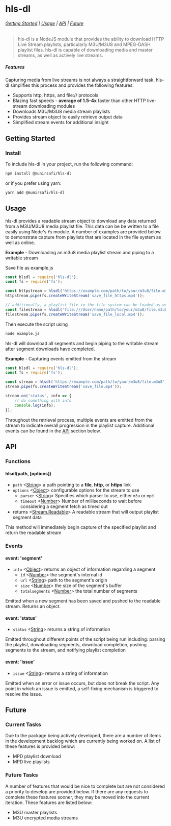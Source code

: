 # hls-dl

###### [Getting Started](#getting-started) | [Usage](#usage) | [API](#api) | [Future](#future)

> hls-dl is a NodeJS module that provides the ability to download HTTP Live Stream playlists, particularly M3U/M3U8 and MPEG-DASH playlist files. hls-dl is capable of downloading media and master streams, as well as actively live streams.

##### Features

Capturing media from live streams is not always a straightforward task. hls-dl simplifies this process and provides the following features:

* Supports http, https, and file:// protocols
* Blazing fast speeds - **average of 1.5-4x** faster than other HTTP live-stream downloading modules
* Downloads M3U/M3U8 media stream playlists
* Provides stream object to easily retrieve output data
* Simplified stream events for additional insight


<!-- [START gettingstarted] -->

## Getting Started

### Install

To include hls-dl in your project, run the following command:

```bash
npm install @munirsafi/hls-dl
```

or if you prefer using yarn:

```bash
yarn add @munirsafi/hls-dl
```

<!-- [END gettingstarted] -->

<!-- [START usage] -->

## Usage

hls-dl provides a readable stream object to download any data returned from a M3U/M3U8 media playlist file. This data can be be written to a file easily using Node's `fs` module. A number of examples are provided below to demonstrate capture from playlists that are located in the file system as well as online.

**Example** - Downloading an m3u8 media playlist stream and piping to a writable stream

Save file as example.js

```js
const hlsdl = require('hls-dl');
const fs = require('fs');

const httpstream = hlsdl('https://example.com/path/to/your/m3u8/file.m3u8');
httpstream.pipe(fs.createWriteStream('save_file_https.mp4'));

// additionally, a playlist file in the file system can be loaded as well
const filestream = hlsdl('file:///User/name/path/to/your/m3u8/file.m3u8');
filestream.pipe(fs.createWriteStream('save_file_local.mp4'));
```

Then execute the script using

```bash
node example.js
```

hls-dl will download all segments and begin piping to the writable stream after segment downloads have completed. 

**Example** - Capturing events emitted from the stream

```js
const hlsdl = require('hls-dl');
const fs = require('fs');

const stream = hlsdl('https://example.com/path/to/your/m3u8/file.m3u8');
stream.pipe(fs.createWriteStream('save_file.mp4'));

stream.on('status', info => {
    // do something with info
    console.log(info);
});
```

Throughout the retrieval process, multiple events are emitted from the stream to indicate overall progression in the playlist capture. Additional events can be found in the [API](#api) section below. 

<!-- [END usage] -->

<!-- [START api] -->

## API

### Functions

#### hlsdl(path, [options])
- `path` <[String]> a path pointing to a **file**, **http**, or **https** link
- `options` <[Object]> configurable options for the stream to use
    - `parser` <[String]> Specifies which parser to use, either `m3u` or `mpd`
    - `timeout` <[Number]> Number of milliseconds to wait before considering a segment fetch as timed out
- returns <[Stream.Readable]> A readable stream that will output playlist segment data

This method will immediately begin capture of the specified playlist and return the readable stream

### Events

#### event: 'segment'

- `info` <[Object]> returns an object of information regarding a segment
    - `id` <[Number]> the segment's internal id
    - `url` <[String]> path to the segment's origin
    - `size` <[Number]> the size of the segment's buffer
    - `totalsegments` <[Number]> the total number of segments

Emitted when a new segment has been saved and pushed to the readable stream. Returns an object.

#### event: 'status'

- `status` <[String]> returns a string of information

Emitted throughout different points of the script being run including: parsing the playlist, downloading segments, download completion, pushing segments to the stream, and notifying playlist completion

#### event: 'issue'

- `issue` <[String]> returns a string of information

Emitted when an error or issue occurs, but does not break the script. Any point in which an issue is emitted, a self-fixing mechanism is triggered to resolve the issue.

<!-- [END api] -->

<!-- [START future] -->

## Future

### Current Tasks

Due to the package being actively developed, there are a number of items in the development backlog which are currently being worked on. A list of these features is provided below:

* MPD playlist download
* MPD live playlists

### Future Tasks

A number of features that would be nice to complete but are not considered a priority to develop are provided below. If there are any requests to complete these features sooner, they may be moved into the current iteration. These features are listed below:

- M3U master playlists
- M3U encrypted media streams

<!-- [END future] -->

[Number]: https://developer.mozilla.org/en-US/docs/Web/JavaScript/Data_structures#Number_type "Number"
[Object]: https://developer.mozilla.org/en-US/docs/Web/JavaScript/Reference/Global_Objects/Object "Object"
[String]: https://developer.mozilla.org/en-US/docs/Web/JavaScript/Data_structures#String_type "String"
[Stream.Readable]: https://nodejs.org/api/stream.html#stream_readable_streams "Readable Stream"